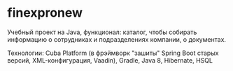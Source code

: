 # finexpronew

Учебный проект на Java, функционал: каталог, чтобы собирать информацию о сотрудниках и подразделениях компании, о документах. 

Технологии: 
Cuba Platform (в фрэймворк "зашиты" Spring Boot старых версий, XML-конфигурация, Vaadin), Gradle, Java 8, Hibernate, HSQL
